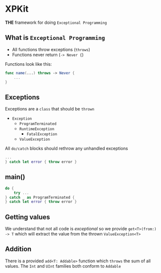 # XPKit

**THE** framework for doing `Exceptional Programming`

## What is `Exceptional Programming`

- All functions throw exceptions (`throws`)
- Functions never return (`-> Never {`)

Functions look like this:

```Swift
func name(...) throws -> Never {
	...
}
```

## Exceptions

Exceptions are a `class` that should be `thrown`

- `Exception`
	- `ProgramTerminated`
	- `RuntimeException`
		- `FatalException`
	- `ValueException`

All `do/catch` blocks should rethrow any unhandled exceptions

```Swift
...
} catch let error { throw error }
```

## main()

```Swift
do {
	try ...
} catch _ as ProgramTerminated {
} catch let error { throw error }
```

## Getting values

We understand that not all code is *exceptional* so we provide `get<T>(from:) -> T` which will extract the value from the thrown `ValueException<T>`

## Addition

There is a provided `add<T: Addable>` function which `throws` the sum of all values.  The `Int` and `UInt` families both conform to `Addable`
